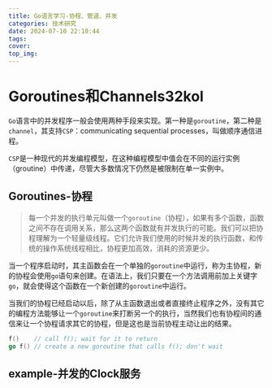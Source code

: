 ```yaml
---
title: Go语言学习-协程、管道、并发
categories: 技术研究
date: 2024-07-10 22:10:44
tags:
cover:
top_img:
---
```


# Goroutines和Channels32kol

`Go`语言中的并发程序一般会使用两种手段来实现。第一种是`goroutine`，第二种是`channel`，其支持`CSP`：communicating sequential processes，叫做顺序通信进程。

`CSP`是一种现代的并发编程模型，在这种编程模型中值会在不同的运行实例（groutine）中传递，尽管大多数情况下仍然是被限制在单一实例中。

## Goroutines-协程

> 每一个并发的执行单元叫做一个`goroutine`（协程），如果有多个函数，函数之间不存在调用关系，那么这两个函数就有并发执行的可能。我们可以把协程理解为一个轻量级线程。它们允许我们使用的时候并发的执行函数，和传统的操作系统线程相比，协程更加高效，消耗的资源更少。

当一个程序启动时，其主函数会在一个单独的`goroutine`中运行，称为主协程，新的协程会使用`go`语句来创建。在语法上，我们只要在一个方法调用前加上关键字`go`，就会使得这个函数在一个新创建的`goroutine`中运行。

当我们的协程已经启动以后，除了从主函数退出或者直接终止程序之外，没有其它的编程方法能够让一个`goroutine`来打断另一个的执行，当然我们也有协程间的通信来让一个协程请求其它的协程，但是这也是当前协程主动让出的结果。


```go
f()    // call f(); wait for it to return
go f() // create a new goroutine that calls f(); don't wait
```

## example-并发的Clock服务



